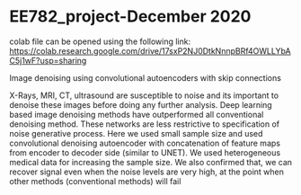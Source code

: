 # EE782_project-December 2020

colab file can be opened using the following link:		https://colab.research.google.com/drive/17sxP2NJ0DtkNnnpBRf4OWLLYbAC5j1wF?usp=sharing


Image denoising using convolutional autoencoders with skip connections

X-Rays, MRI, CT, ultrasound are susceptible to noise and its important to
denoise these images before doing any further analysis. Deep learning based
image denoising methods have outperformed all conventional denoising method.
These networks are less restrictive to specification of noise generative process.
Here we used small sample size and used convolutional denoising autoencoder
with concatenation of feature maps from encoder to decoder side (similar to
UNET). We used heterogeneous medical data for increasing the sample size.
We also confirmed that, we can recover signal even when the noise levels are
very high, at the point when other methods (conventional methods) will fail

